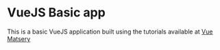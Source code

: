 # VueJS Basic app

This is a basic VueJS application built using the tutorials available at [Vue Matsery](https://www.vuemastery.com/courses/intro-to-vue-js)
